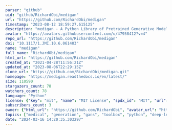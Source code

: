 ```yaml
---
parser: "github"
uid: "github/RichardObi/medigan"
url: "https://github.com/RichardObi/medigan"
timestamp: "2023-08-12 18:59:27.615125"
description: "medigan - A Python Library of Pretrained Generative Models for Medical Image Synthesis"
avatar: "https://avatars.githubusercontent.com/u/47958412?v=4"
repo_url: "https://github.com/RichardObi/medigan"
doi: "10.1117/1.JMI.10.6.061403"
name: "medigan"
full_name: "RichardObi/medigan"
html_url: "https://github.com/RichardObi/medigan"
created_at: "2021-04-28T11:56:21Z"
updated_at: "2023-08-06T22:29:15Z"
clone_url: "https://github.com/RichardObi/medigan.git"
homepage: "https://medigan.readthedocs.io/en/latest/"
size: 110590
stargazers_count: 78
watchers_count: 78
language: "Python"
license: {"key": "mit", "name": "MIT License", "spdx_id": "MIT", "url": "https://api.github.com/licenses/mit", "node_id": "MDc6TGljZW5zZTEz"}
subscribers_count: 3
owner: {"html_url": "https://github.com/RichardObi", "avatar_url": "https://avatars.githubusercontent.com/u/47958412?v=4", "login": "RichardObi", "type": "User"}
topics: ["medical", "generation", "gans", "toolbox", "python", "deep-learning", "machine-learning", "model", "computer-vision", "dataset", "endoscopy", "generative-adversarial-network", "generative-ai", "generative-model", "medical-image-analysis", "medical-image-dataset", "medical-imaging", "radiology", "synthesis", "synthetic-data"]
date: "2024-03-16 14:20:35.303297"
---
```

